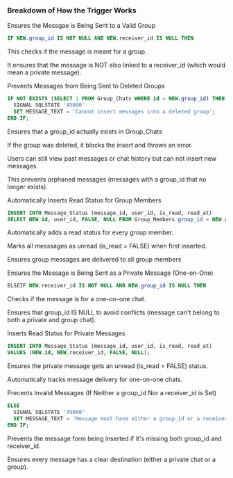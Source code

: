 <h3>Breakdown of How the Trigger Works</h3>

Ensures the Messgae is Being Sent to a Valid Group

```sql
IF NEW.group_id IS NOT NULL AND NEW.receiver_id IS NULL THEN
```

This checks if the message is meant for a group.

It ensures that the message is NOT also linked to a receiver_id (which would mean a private message).


Prevents Messages from Being Sent to Deleted Groups

```sql
IF NOT EXISTS (SELECT 1 FROM Group_Chats WHERE id = NEW.group_id) THEN
  SIGNAL SQLSTATE '45000'
  SET MESSAGE_TEXT = 'Cannot insert messages into a deleted group';
END IF;
```


Ensures that a group_id actually exists in Group_Chats

If the group was deleted, it blocks the insert and throws an error.

Users can still view past messages or chat history but can not insert new messages.

This prevents orphaned messages (messages with a group_id that no longer exists).



Automatically Inserts Read Status for Group Members


```sql
INSERT INTO Message_Status (message_id, user_id, is_read, read_at)
SELECT NEW.id, user_id, FALSE, NULL FROM Group_Members group_id = NEW.group_id;
```


Automatically adds a read status for every group member.

Marks all messsages as unread (is_read = FALSE) when first inserted.

Ensures group messages are delivered to all group members



Ensures the Message is Being Sent as a Private Message (One-on-One)


```sql
ELSEIF NEW.receiver_id IS NOT NULL AND NEW.group_id IS NULL THEN
```

Checks if the message is for a one-on-one chat.

Ensures that group_id IS NULL to avoid conflicts (message can't belong to both a private and group chat).



Inserts Read Status for Private Messages


```sql
INSERT INTO Message_Status (message_id, user_id, is_read, read_at)
VALUES (NEW.id, NEW.receiver_id, FALSE, NULL);
```

Ensures the private message gets an unread (is_read = FALSE) status.

Automatically tracks message delivery for one-on-one chats.



Precents Invalid Messages (If Neither a group_id Nor a receiver_id is Set)  


```sql
ELSE
  SIGNAL SQLSTATE '45000'
  SET MESSAGE_TEXT = 'Message must have either a group_id or a receiver_id,';
END IF;
```


Prevents the message form being inserted if it's missing both group_id and receiver_id.

Ensures every message has a clear destination (either a private chat or a group).







